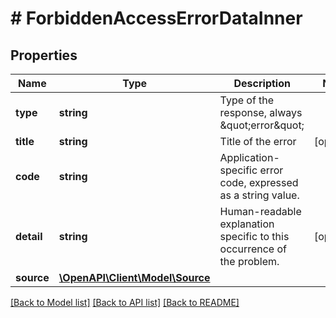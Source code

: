 # # ForbiddenAccessErrorDataInner

## Properties

Name | Type | Description | Notes
------------ | ------------- | ------------- | -------------
**type** | **string** | Type of the response, always \&quot;error\&quot; |
**title** | **string** | Title of the error | [optional]
**code** | **string** | Application-specific error code, expressed as a string value. |
**detail** | **string** | Human-readable explanation specific to this occurrence of the problem. | [optional]
**source** | [**\OpenAPI\Client\Model\Source**](Source.md) |  |

[[Back to Model list]](../../README.md#models) [[Back to API list]](../../README.md#endpoints) [[Back to README]](../../README.md)
